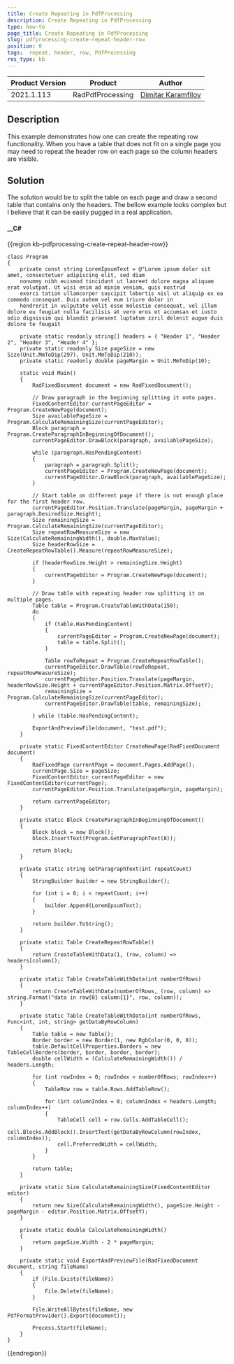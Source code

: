 ```yaml
---
title: Create Repeating in PdfProcessing
description: Create Repeating in PdfProcessing
type: how-to  
page_title: Create Repeating in PdfProcessing
slug: pdfprocessing-create-repeat-header-row
position: 0
tags:  repeat, header, row, PdfProcessing
res_type: kb
---
```


|Product Version|Product|Author|
|----|----|----|
|2021.1.113|RadPdfProcessing|[Dimitar Karamfilov](https://www.telerik.com/blogs/author/dimitar-karamfilov)|

## Description

This example demonstrates how one can create the repeating row functionality. When you have a table that does not fit on a single page you may need to repeat the header row on each page so the column headers are visible. 

## Solution

The solution would be to split the table on each page and draw a second table that contains only the headers. The bellow example looks complex but I believe that it can be easily pugged in a real application. 

#### __C#

{{region kb-pdfprocessing-create-repeat-header-row}}

    class Program
    {
        private const string LoremIpsumText = @"Lorem ipsum dolor sit amet, consectetuer adipiscing elit, sed diam 
        nonummy nibh euismod tincidunt ut laoreet dolore magna aliquam erat volutpat. Ut wisi enim ad minim veniam, quis nostrud 
        exerci tation ullamcorper suscipit lobortis nisl ut aliquip ex ea commodo consequat. Duis autem vel eum iriure dolor in
        hendrerit in vulputate velit esse molestie consequat, vel illum dolore eu feugiat nulla facilisis at vero eros et accumsan et iusto odio dignissim qui blandit praesent luptatum zzril delenit augue duis dolore te feugait
    
        private static readonly string[] headers = { "Header 1", "Header 2", "Header 3", "Header 4" };
        private static readonly Size pageSize = new Size(Unit.MmToDip(297), Unit.MmToDip(210));
        private static readonly double pageMargin = Unit.MmToDip(10);

        static void Main()
        {
            RadFixedDocument document = new RadFixedDocument();

            // Draw paragraph in the beginning splitting it onto pages.
            FixedContentEditor currentPageEditor = Program.CreateNewPage(document);
            Size availablePageSize = Program.CalculateRemainingSize(currentPageEditor);
            Block paragraph = Program.CreateParagraphInBeginningOfDocument();
            currentPageEditor.DrawBlock(paragraph, availablePageSize);

            while (paragraph.HasPendingContent)
            {
                paragraph = paragraph.Split();
                currentPageEditor = Program.CreateNewPage(document);
                currentPageEditor.DrawBlock(paragraph, availablePageSize);
            }

            // Start table on different page if there is not enough place for the first header row.
            currentPageEditor.Position.Translate(pageMargin, pageMargin + paragraph.DesiredSize.Height);
            Size remainingSize = Program.CalculateRemainingSize(currentPageEditor);
            Size repeatRowMeasureSize = new Size(CalculateRemainingWidth(), double.MaxValue);
            Size headerRowSize = CreateRepeatRowTable().Measure(repeatRowMeasureSize);

            if (headerRowSize.Height > remainingSize.Height)
            {
                currentPageEditor = Program.CreateNewPage(document);
            }
            
            // Draw table with repeating header row splitting it on multiple pages.
            Table table = Program.CreateTableWithData(150);                     
            do
            {
                if (table.HasPendingContent)
                {
                    currentPageEditor = Program.CreateNewPage(document);
                    table = table.Split();
                }

                Table rowToRepeat = Program.CreateRepeatRowTable();   
                currentPageEditor.DrawTable(rowToRepeat, repeatRowMeasureSize);
                currentPageEditor.Position.Translate(pageMargin, headerRowSize.Height + currentPageEditor.Position.Matrix.OffsetY);
                remainingSize = Program.CalculateRemainingSize(currentPageEditor);
                currentPageEditor.DrawTable(table, remainingSize);

            } while (table.HasPendingContent);
            
            ExportAndPreviewFile(document, "test.pdf");
        }

        private static FixedContentEditor CreateNewPage(RadFixedDocument document)
        {
            RadFixedPage currentPage = document.Pages.AddPage();
            currentPage.Size = pageSize;
            FixedContentEditor currentPageEditor = new FixedContentEditor(currentPage);
            currentPageEditor.Position.Translate(pageMargin, pageMargin);

            return currentPageEditor;
        }

        private static Block CreateParagraphInBeginningOfDocument()
        {
            Block block = new Block();
            block.InsertText(Program.GetParagraphText(8));

            return block;
        }

        private static string GetParagraphText(int repeatCount)
        {
            StringBuilder builder = new StringBuilder();

            for (int i = 0; i < repeatCount; i++)
            {
                builder.Append(LoremIpsumText);
            }

            return builder.ToString();
        }

        private static Table CreateRepeatRowTable()
        {
            return CreateTableWithData(1, (row, column) => headers[column]);
        }

        private static Table CreateTableWithData(int numberOfRows)
        {
            return CreateTableWithData(numberOfRows, (row, column) => string.Format("data in row{0} column{1}", row, column));
        }

        private static Table CreateTableWithData(int numberOfRows, Func<int, int, string> getDataByRowColumn)
        {
            Table table = new Table();
            Border border = new Border(1, new RgbColor(0, 0, 0));
            table.DefaultCellProperties.Borders = new TableCellBorders(border, border, border, border);
            double cellWidth = (CalculateRemainingWidth()) / headers.Length;

            for (int rowIndex = 0; rowIndex < numberOfRows; rowIndex++)
            {
                TableRow row = table.Rows.AddTableRow();

                for (int columnIndex = 0; columnIndex < headers.Length; columnIndex++)
                {
                    TableCell cell = row.Cells.AddTableCell();
                    cell.Blocks.AddBlock().InsertText(getDataByRowColumn(rowIndex, columnIndex));
                    cell.PreferredWidth = cellWidth;
                }
            }

            return table;
        }

        private static Size CalculateRemainingSize(FixedContentEditor editor)
        {
            return new Size(CalculateRemainingWidth(), pageSize.Height - pageMargin - editor.Position.Matrix.OffsetY);
        }

        private static double CalculateRemainingWidth()
        {
            return pageSize.Width - 2 * pageMargin;
        }

        private static void ExportAndPreviewFile(RadFixedDocument document, string fileName)
        {
            if (File.Exists(fileName))
            {
                File.Delete(fileName);
            }

            File.WriteAllBytes(fileName, new PdfFormatProvider().Export(document));

            Process.Start(fileName);
        }
    }

{{endregion}}


